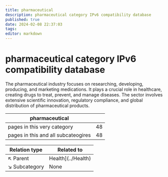 ```yaml
---
title: pharmaceutical
description: pharmaceutical category IPv6 compatibility database
published: true
date: 2024-02-08 22:37:03 
tags:
editor: markdown
---
```


# pharmaceutical category IPv6 compatibility database


The pharmaceutical industry focuses on researching, developing, producing, and marketing medications. It plays a crucial role in healthcare, creating drugs to treat, prevent, and manage diseases. The sector involves extensive scientific innovation, regulatory compliance, and global distribution of pharmaceutical products.


| pharmaceutical   |   |
| - | - |
| pages in this very category | 48 |
| pages in this and all subcateogires | 48 |

| Relation type | Related to |
| - | - |
| :arrow_upper_left: Parent | Health](../Health) |
| :arrow_lower_right: Subcategory | None |